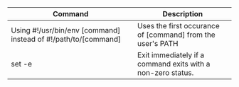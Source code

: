 Command | Description
------- | -----------
Using #!/usr/bin/env [command] instead of #!/path/to/[command] | Uses the first occurance of [command] from the user's PATH
set -e |  Exit immediately if a command exits with a non-zero status.
